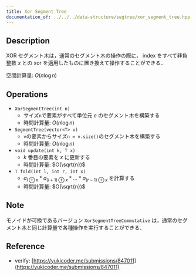 ```yaml
---
title: Xor Segment Tree
documentation_of: ../../../data-structure/segtree/xor_segment_tree.hpp
---
```


## Description

XOR セグメント木は，通常のセグメント木の操作の際に， index をすべて非負整数 $x$ との xor を適用したものに置き換えて操作することができる．

空間計算量: $O(n \log n)$

## Operations

- `XorSegmentTree(int n)`
    - サイズ`n`で要素がすべて単位元 $e$ のセグメント木を構築する
    - 時間計算量: $O(n\log n)$
- `SegmentTree(vector<T> v)`
    - `v`の要素からサイズ`n = v.size()`のセグメント木を構築する
    - 時間計算量: $O(n\log n)$
- `void update(int k, T x)`
    - $k$ 番目の要素を $x$ に更新する
    - 時間計算量: $O(\sqrt{n})$
- `T fold(int l, int r, int x)`
    - $a_{l\oplus x} * a_{(l+1)\oplus x} * \dots * a_{(r-1) \oplus x}$ を計算する
    - 時間計算量: $O(\sqrt{n})$

## Note

モノイドが可換であるバージョン `XorSegmentTreeCommutative` は，通常のセグメント木と同じ計算量で各種操作を実行することができる．

## Reference

- verify: [https://yukicoder.me/submissions/847011](https://yukicoder.me/submissions/847011)
